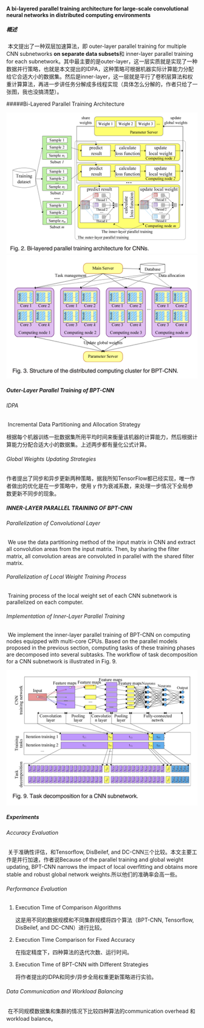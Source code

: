 #### A bi-layered parallel training architecture for large-scale convolutional neural networks in distributed computing environments

##### 概述

​	本文提出了一种双层加速算法，即 outer-layer parallel training for multiple CNN subnetworks **on separate data subsets**和 inner-layer parallel training for each subnetwork。其中最主要的是outer-layer，这一层实质就是实现了一种数据并行策略，也就是本文提出的IDPA，这种策略可根据机器实际计算能力分配给它合适大小的数据集。然后是inner-layer，这一层就是平行了卷积层算法和权重计算算法，再进一步讲任务分解成多线程实现（具体怎么分解的，作者只给了一张图，我也没搞清楚）。

#####Bi-Layered Parallel Training Architecture

<img src="A bi-layered parallel training architecture for large-scale convolutional neural networks in distributed computing environments/截屏2020-01-0620.34.31.png" alt="截屏2020-01-0620.34.31" style="zoom:50%;" />

<img src="A bi-layered parallel training architecture for large-scale convolutional neural networks in distributed computing environments/截屏2020-01-0620.34.44.png" alt="截屏2020-01-0620.34.44" style="zoom:50%;" />

##### Outer-Layer Parallel Training of BPT-CNN

###### IDPA

​	Incremental Data Partitioning and Allocation Strategy

​	根据每个机器训练一批数据集所用平均时间来衡量该机器的计算能力，然后根据计算能力分配合适大小的数据集。上述两步都有量化公式计算。

###### Global Weights Updating Strategies

​	作者提出了同步和异步更新两种策略，据我所知TensorFlow都已经实现，唯一作者做出的优化是在一步策略中，使用 *γ* 作为衰减系数，来处理一步情况下全局参数更新不同步的现象。

##### INNER-LAYER PARALLEL TRAINING OF BPT-CNN

###### Parallelization of Convolutional Layer

​	We use the data partitioning method of the input matrix in CNN and extract all convolution areas from the input matrix. Then, by sharing the ﬁlter matrix, all convolution areas are convoluted in parallel with the shared ﬁlter matrix.

###### Parallelization of Local Weight Training Process

​	Training process of the local weight set of each CNN subnetwork is parallelized on each computer.

###### Implementation of Inner-Layer Parallel Training

​	We implement the inner-layer parallel training of BPT-CNN on computing nodes equipped with multi-core CPUs. Based on the parallel models proposed in the previous section, computing tasks of these training phases are decomposed into several subtasks. The workﬂow of task decomposition for a CNN subnetwork is illustrated in Fig. 9.

<img src="A bi-layered parallel training architecture for large-scale convolutional neural networks in distributed computing environments/截屏2020-01-0620.56.58.png" alt="截屏2020-01-0620.56.58" style="zoom:50%;" />

##### Experiments

###### Accuracy Evaluation

​	关于准确性评估，和Tensorﬂow, DisBeilef, and DC-CNN三个比较。本文主要工作是并行加速，作者说Because of the parallel training and global weight updating, BPT-CNN narrows the impact of local overﬁtting and obtains more stable and robust global network weights.所以他们的准确率会高一些。

###### Performance Evaluation

1. Execution Time of Comparison Algorithms

   这是用不同的数据规模和不同集群规模将四个算法（BPT-CNN, Tensorﬂow, DisBeilef, and DC-CNN）进行比较。

2. Execution Time Comparison for Fixed Accuracy

   在指定精度下，四种算法的迭代次数、运行时间。

3. Execution Time of BPT-CNN with Different Strategies

   将作者提出的IDPA和同步/异步全局权重更新策略进行实验。

###### Data Communication and Workload Balancing

​	在不同规模数据集和集群的情况下比较四种算法的communication overhead 和 workload balance。